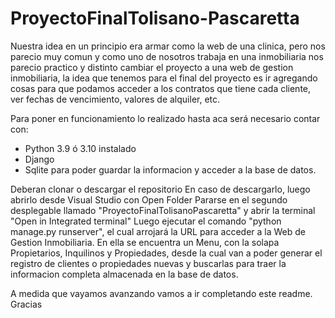 # ProyectoFinalTolisano-Pascaretta

Nuestra idea en un principio era armar como la web de una clinica, pero nos parecio muy comun y como uno de nosotros trabaja en una inmobiliaria nos parecio practico y distinto cambiar el proyecto a una web de gestion inmobiliaria, la idea que tenemos para el final del proyecto es ir agregando cosas para que podamos acceder a los contratos que tiene cada cliente, ver fechas de vencimiento, valores de alquiler, etc.

Para poner en funcionamiento lo realizado hasta aca será necesario contar con:
- Python 3.9 ó 3.10 instalado 
- Django
- Sqlite para poder guardar la informacion y acceder a la base de datos.

Deberan clonar o descargar el repositorio
En caso de descargarlo, luego abrirlo desde Visual Studio con Open Folder
Pararse en el segundo desplegable llamado "ProyectoFinalTolisanoPascaretta" y abrir la terminal "Open in Integrated terminal"
Luego ejecutar el comando "python manage.py runserver", el cual arrojará la URL para acceder a la Web de Gestion Inmobiliaria.
En ella se encuentra un Menu, con la solapa Propietarios, Inquilinos y Propiedades, desde la cual van a poder generar el registro de clientes o propiedades nuevas y buscarlas para traer la informacion completa almacenada en la base de datos.

A medida que vayamos avanzando vamos a ir completando este readme. Gracias



